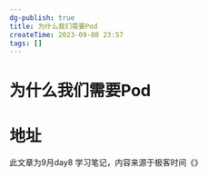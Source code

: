 ```yaml
---
dg-publish: true
title: 为什么我们需要Pod
createTime: 2023-09-08 23:57
tags: []
---
```

# 为什么我们需要Pod

# 地址

此文章为9月day8 学习笔记，内容来源于极客时间《》